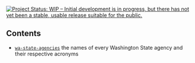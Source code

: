 
<a href="http://www.repostatus.org/#wip"><img src="http://www.repostatus.org/badges/latest/wip.svg" alt="Project Status: WIP – Initial development is in progress, but there has not yet been a stable, usable release suitable for the public." /></a>

Contents
--------

-   [`wa-state-agencies`](https://github.com/tiernanmartin/datasets/tree/master/wa-state-agencies) the names of every Washington State agency and their respective acronyms
